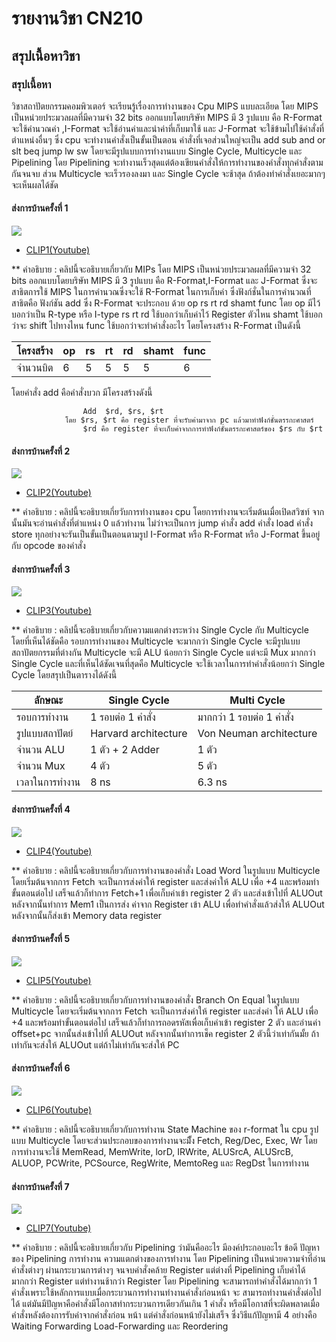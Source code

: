 # รายงานวิชา CN210

## สรุปเนื้อหาวิชา

### สรุปเนื้อหา
วิชาสถาปัตยกรรมคอมพิวเตอร์ จะเรียนรู้เรื่องการทำงานของ Cpu MIPS แบบละเอียด โดย MIPS เป็นหน่วยประมวลผลที่มีความจำ 32 bits ออกแบบโดยบริษัท MIPS มี 3 รูปแบบ 
คือ R-Format จะใช้คำนวณค่า ,I-Format จะใช้อ่านค่าและนำค่าที่เก็บมาใช้ และ J-Format จะใช้ข้ามไปใช้คำสั่งที่ตำแหน่งอื่นๆ ซึ่ง cpu จะทำงานคำสั่งเป็นขั้นเป็นตอน คำสั่งที่เจอส่วนใหญ่จะเป็น add sub and or slt beq jump lw sw โดยจะมีรูปแบบการทำงานแบบ Single Cycle, Multicycle และ Pipelining โดย Pipelining จะทำงานเร็วสุดแต่ต้องเขียนคำสั่งให้การทำงานของคำสั่งทุกคำสั่งตามกันจนจบ ส่วน Multicycle จะเร็วรองลงมา และ Single Cycle จะช้าสุด ถ้าต้องทำคำสั่งเยอะมากๆ จะเห็นผลได้ชัด

#### ส่งการบ้านครั้งที่ 1
  ![](Clip1.png)

  * [CLIP1(Youtube)](https://youtu.be/qxfaD4DFBt8)
    
  ** คำอธิบาย : คลิปนี้จะอธิบายเกี่ยวกับ MIPs โดย MIPS เป็นหน่วยประมวลผลที่มีความจำ 32 bits ออกแบบโดยบริษัท MIPS มี 3 รูปแบบ คือ R-Format,I-Format และ
  J-Format ซึ่งจะสาธิตการใช้ MIPS ในการคำนวณซึ่งจะใช้ R-Format ในการเก็บค่า ซึ่งฟังก์ชั่นในการคำนวณที่สาธิตคือ ฟังก์ชัน add ซึ่ง R-Format จะประกอบ
  ด้วย op rs rt rd shamt func โดย op มีไว้บอกว่าเป็น R-type หรือ I-type rs rt rd ใช้บอกว่าเก็บค่าไว้ Register ตัวไหน shamt ใช้บอกว่าจะ 
  shift ไปทางไหน func ใช้บอกว่าจะทำคำสั่งอะไร โดยโครงสร้าง R-Format เป็นดังนี้
               
   | โครงสร้าง | op | rs | rt | rd | shamt | func |      
   |----------|----|----|----|----|-------|------| 
   | จำนวนบิต  | 6  |  5 |  5 |  5 |   5   |   6  | 
   
   โดยคำสั่ง add คือคำสั่งบวก มีโครงสร้างดังนี้
   
                    Add  $rd, $rs, $rt
                โดย $rs, $rt คือ register ที่จะรับค่ามาจาก pc แล้วมาทำฟังก์ชั่นตรรกะศาสตร์
                    $rd คือ register ที่จะเก็บค่าจากการทำฟังก์ชั่นตรรกะศาสตร์ของ $rs กับ $rt
               
               
#### ส่งการบ้านครั้งที่ 2

  ![](Clip2.png)
  
  * [CLIP2(Youtube)](https://youtu.be/QzaD13TMT6o)
  
  ** คำอธิบาย : คลิปนี้จะอธิบายเกี่ยวับการทำงานของ cpu โดยการทำงานจะเริ่มต้นเมื่อเปิดสวิซท์ จากนั้นมันจะอ่านคำสั่งที่ตำแหน่ง 0 แล้วทำงาน ไม่ว่าจะเป็นการ jump คำสั่ง 
               add คำสั่ง load คำสั่ง store ทุกอย่างจะรันเป็นขั้นเป็นตอนตามรูป I-Format หรือ R-Format หรือ J-Format ขึ้นอยู่กับ opcode ของคำสั่ง
  
#### ส่งการบ้านครั้งที่ 3

  ![](Clip3.png)
  
  * [CLIP3(Youtube)](https://youtu.be/hyol9zuLm_Q)
  
  ** คำอธิบาย : คลิปนี้จะอธิบายเกี่ยวกับความแตกต่างระหว่าง Single Cycle กับ Multicycle โดยที่เห็นได้ชัดคือ รอบการทำงานของ Multicycle จะมากกว่า Single 
               Cycle จะมีรูปแบบสถาปัตยกรรมที่ต่างกัน Multicycle จะมี ALU น้อยกว่า Single Cycle แต่จะมี Mux มากกว่า Single Cycle และที่เห็นได้ชัดเจนที่สุดคือ 
               Multicycle จะใช้เวลาในการทำคำสั่งน้อยกว่า Single Cycle โดยสรุปเป็นตารางได้ดังนี้
               
   |ลักษณะ|Single Cycle| Multi Cycle|
   |------|------------|------------|
   |รอบการทำงาน| 1 รอบต่อ 1 คำสั่ง|มากกว่า 1 รอบต่อ 1 คำสั่ง|
   |รูปแบบสถาปัตย์|Harvard architecture|Von Neuman architecture|
   |จำนวน ALU| 1 ตัว + 2 Adder| 1 ตัว|
   |จำนวน Mux| 4 ตัว| 5 ตัว|
   |เวลาในการทำงาน| 8 ns|6.3 ns|
   
  
#### ส่งการบ้านครั้งที่ 4

  ![](Clip4.png)
  
  * [CLIP4(Youtube)](https://youtu.be/hsoW6MwFPeI)
  
  ** คำอธิบาย : คลิปนี้จะอธิบายเกี่ยวกับการทำงานของคำสั่ง Load Word ในรูปแบบ Multicycle โดยเริ่มต้นจากการ Fetch จะเป็นการส่งค่าให้ register และส่งค่าให้ ALU 
               เพื่อ +4 และพร้อมทำขั้นตอนต่อไป เสร็จแล้วก็ทำการ Fetch+1 เพื่อเก็บค่าเข้า register 2 ตัว และส่งเข้าไปที่ ALUOut หลังจากนั้นทำการ Mem1 เป็นการส่ง
               ค่าจาก Register เข้า ALU เพื่อทำคำสั่งแล้วส่งให้ ALUOut หลังจากนั้นก็ส่งเข้า Memory data register
  
#### ส่งการบ้านครั้งที่ 5
  
  ![](Clip5.png)
  
  * [CLIP5(Youtube)](https://youtu.be/LtYXk1vCkGU)
  
  ** คำอธิบาย : คลิปนี้จะอธิบายเกี่ยวกับการทำงานของคำสั่ง Branch On Equal ในรูปแบบ Multicycle โดยจะเริ่มต้นจากการ Fetch จะเป็นการส่งค่าให้ register และส่งค่า
               ให้ ALU เพื่อ +4 และพร้อมทำขั้นตอนต่อไป เสร็จแล้วก็ทำการถอดรหัสเพื่อเก็บค่าเข้า register 2 ตัว และอ่านค่า offset+pc จากนั้นส่งเข้าไปที่ ALUOut 
               หลังจากนั้นทำการเช็ค register 2 ตัวนี้ว่าเท่ากันมั้ย ถ้าเท่ากันจะส่งให้ ALUOut แต่ถ้าไม่เท่ากันจะส่งให้ PC
  
#### ส่งการบ้านครั้งที่ 6

  ![](Clip6.png)
  
  * [CLIP6(Youtube)](https://youtu.be/pyeTy94TIKw)
  
  ** คำอธิบาย : คลิปนี้จะอธิบายเกี่ยวกับการทำงาน State Machine ของ r-format ใน cpu รูปแบบ Multicycle โดยจะส่วนประกอบของการทำงานจะมีั้ง Fetch, 
               Reg/Dec, Exec, Wr โดยการทำงานจะใช้ MemRead, MemWrite, lorD, IRWrite, ALUSrcA, ALUSrcB, ALUOP, PCWrite, PCSource, RegWrite, 
               MemtoReg และ RegDst ในการทำงาน
  
  #### ส่งการบ้านครั้งที่ 7
 
  ![](Clip7.jpg)
  
   * [CLIP7(Youtube)](https://youtu.be/YiI7OqvRDE0)
  
  ** คำอธิบาย : คลิปนี้จะอธิบายเกี่ยวกับ Pipelining ว่ามันคืออะไร มีองค์ประกอบอะไร ข้อดี ปัญหาของ Pipelining การทำงาน ความแตกต่างของการทำงาน
               โดย Pipelining เป็นหน่วยความจำที่อ่านคำสั่งต่างๆ ผ่านกระบวนการต่างๆ จนจบคำสั่งคล้าย Register แต่ต่างที่ Pipelining เก็บค่าได้มากกว่า Register 
               แต่ทำงานช้ากว่า Register โดย Pipelining จะสามารถทำคำสั่งได้มากกว่า 1 คำสั่งเพราะใช้หลักการแบบเมื่อกระบวนการทำงานทำงานคำสั่งก่อนหน้า จะ
               สามารถทำงานคำสั่งต่อไปได้ แต่มันมีปัญหาคือคำสั่งมีโอกาสทำกระบวนการเดียวกันเกิน 1 คำสั่ง หรือมีโอกาสที่จะผิดพลาดเมื่อคำสั่งหลังต้องการรับค่าจากคำสั่งก่อน
               หน้า แต่คำสั่งก่อนหน้ายังไม่เสร็จ ซึ่งวิธีแก้ปัญหามี 4 อย่างคือ Waiting Forwarding Load-Forwarding และ Reordering
